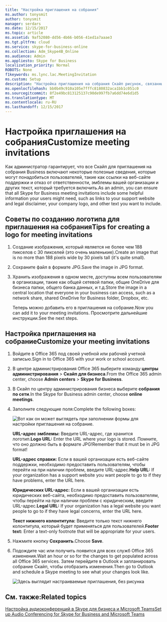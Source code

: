 ```yaml
---
title: "Настройка приглашения на собрания"
ms.author: tonysmit
author: tonysmit
manager: serdars
ms.date: 12/15/2017
ms.topic: article
ms.assetid: 9af52080-dd56-4b66-b056-41ed1a7aaae3
ms.tgt.pltfrm: cloud
ms.service: skype-for-business-online
ms.collection: Adm_Skype4B_Online
ms.audience: Admin
ms.appliesto: Skype for Business
localization_priority: Normal
ROBOTS: None
f1keywords: ms.lync.lac.MeetingInvitation
ms.custom: Setup
description: "Настройка приглашения на собрания Скайп рисунок, связанный с эмблем, справки и юридических URL-адреса и текст нижнего колонтитула. "
ms.openlocfilehash: bb0b49c910a105e7fffc8180832aca1bb1c051c0
ms.sourcegitcommit: 8f2e49bc813125137c90de997fb7a6dd74e6d1d5
ms.translationtype: MT
ms.contentlocale: ru-RU
ms.lasthandoff: 12/15/2017
---
```

# <a name="customize-meeting-invitations"></a><span data-ttu-id="2dbf5-103">Настройка приглашения на собрания</span><span class="sxs-lookup"><span data-stu-id="2dbf5-103">Customize meeting invitations</span></span>

<span data-ttu-id="2dbf5-104">Как администратор гарантирует, что все Скайп для приглашения на собрания Business включают некоторые полезные сведения, которые могут понадобиться пользователей, такие как ссылки на веб-сайте поддержки и отказ от ответственности, эмблемы вашей организации и других текст, который требуется включить.</span><span class="sxs-lookup"><span data-stu-id="2dbf5-104">As an admin, you can ensure that all Skype for Business meeting invitations include some helpful information your users might need, such as links to your support website and legal disclaimer, your company logo, and other text you want to include.</span></span> 
  
## <a name="tips-for-creating-a-logo-for-meeting-invitations"></a><span data-ttu-id="2dbf5-105">Советы по созданию логотипа для приглашения на собрания</span><span class="sxs-lookup"><span data-stu-id="2dbf5-105">Tips for creating a logo for meeting invitations</span></span>
<span data-ttu-id="2dbf5-106"><a name="__top"> </a></span><span class="sxs-lookup"><span data-stu-id="2dbf5-106"></span></span>

1. <span data-ttu-id="2dbf5-107">Создание изображения, который является не более чем 188 пикселов с 30 пикселей (это очень маленькие).</span><span class="sxs-lookup"><span data-stu-id="2dbf5-107">Create an image that is no more than 188 pixels wide by 30 pixels tall (it's quite small).</span></span>
    
2. <span data-ttu-id="2dbf5-108">Сохраните файл в формате JPG.</span><span class="sxs-lookup"><span data-stu-id="2dbf5-108">Save the image in JPG format.</span></span>
    
3. <span data-ttu-id="2dbf5-109">Хранить изображения в одном месте, доступны всем пользователям в организации, такие как общей сетевой папки, общие OneDrive для бизнеса папки, общего банка данных, и т.д.</span><span class="sxs-lookup"><span data-stu-id="2dbf5-109">Store the image in a central location that everyone in your business can access, such as a network share, shared OneDrive for Business folder, Dropbox, etc.</span></span>
    
    <span data-ttu-id="2dbf5-110">Теперь можно добавить его в приглашения на собрание.</span><span class="sxs-lookup"><span data-stu-id="2dbf5-110">Now you can add it to your meeting invitations.</span></span> <span data-ttu-id="2dbf5-111">Просмотрите дальнейшие инструкции.</span><span class="sxs-lookup"><span data-stu-id="2dbf5-111">See the next steps.</span></span>
    
## <a name="customize-your-meeting-invitations"></a><span data-ttu-id="2dbf5-112">Настройка приглашения на собрание</span><span class="sxs-lookup"><span data-stu-id="2dbf5-112">Customize your meeting invitations</span></span>
<span data-ttu-id="2dbf5-113"><a name="__top"> </a></span><span class="sxs-lookup"><span data-stu-id="2dbf5-113"></span></span>

1. <span data-ttu-id="2dbf5-114">Войдите в Office 365 под своей учебной или рабочей учетной записью.</span><span class="sxs-lookup"><span data-stu-id="2dbf5-114">Sign in to Office 365 with your work or school account.</span></span>
    
2. <span data-ttu-id="2dbf5-115">В центре администрирования Office 365 выберите команду **центры администрирования** > **Скайп для бизнеса**.</span><span class="sxs-lookup"><span data-stu-id="2dbf5-115">From the Office 365 admin center, choose **Admin centers** > **Skype for Business**.</span></span>
    
3. <span data-ttu-id="2dbf5-116">В Скайп по центру администрирования бизнеса выберите **собрания по сети**.</span><span class="sxs-lookup"><span data-stu-id="2dbf5-116">In the Skype for Business admin center, choose **online meetings**.</span></span> 
    
4. <span data-ttu-id="2dbf5-117">Заполните следующие поля:</span><span class="sxs-lookup"><span data-stu-id="2dbf5-117">Complete the following boxes:</span></span>
    
    ![Вот как он может выглядеть при заполнении формы для настройки приглашения на собрание.](../images/b0a7c3c6-0d86-41c6-b116-331143bbe398.png) 

   <span data-ttu-id="2dbf5-119">**URL-адрес эмблемы:** Введите URL-адрес, где хранится логотип.</span><span class="sxs-lookup"><span data-stu-id="2dbf5-119">**Logo URL:** Enter the URL where your logo is stored.</span></span> <span data-ttu-id="2dbf5-120">Помните, что оно должно быть в формате JPG!</span><span class="sxs-lookup"><span data-stu-id="2dbf5-120">Remember that it must be in JPG format!</span></span> 
 
   <span data-ttu-id="2dbf5-121">**URL-адрес справки:** Если в вашей организации есть веб-сайте поддержки, необходимо предоставить пользователям, чтобы перейти на при наличии проблем, введите URL-адрес.</span><span class="sxs-lookup"><span data-stu-id="2dbf5-121">**Help URL:** If your organization has a support website you want people to go to if they have problems, enter the URL here.</span></span> 

   <span data-ttu-id="2dbf5-122">**Юридических URL-адрес:** Если в вашей организации есть юридических веб-сайта, необходимо предоставить пользователям, чтобы перейти на при наличии проблем с юридическим, введите URL-адрес.</span><span class="sxs-lookup"><span data-stu-id="2dbf5-122">**Legal URL:** If your organization has a legal website you want people to go to if they have legal concerns, enter the URL here.</span></span>
    
   <span data-ttu-id="2dbf5-123">**Текст нижнего колонтитула:** Введите только текст нижнего колонтитула, который будет применяться для пользователей.</span><span class="sxs-lookup"><span data-stu-id="2dbf5-123">**Footer text:** Enter a text-only footnote that will be appropriate for your users.</span></span>  
  
   
5. <span data-ttu-id="2dbf5-124">Нажмите кнопку **Сохранить**.</span><span class="sxs-lookup"><span data-stu-id="2dbf5-124">Choose **Save**.</span></span>
    
6. <span data-ttu-id="2dbf5-125">Подождите час или получить появится для всех служб Office 365 изменения.</span><span class="sxs-lookup"><span data-stu-id="2dbf5-125">Wait an hour or so for the changes to get populated across all Office 365 services.</span></span> <span data-ttu-id="2dbf5-126">Затем перейдите в Outlook и запланировать собрание Скайп, чтобы отобразить изменения.</span><span class="sxs-lookup"><span data-stu-id="2dbf5-126">Then go to Outlook and schedule a Skype meeting to see what your changes look like.</span></span> 
    
    ![Здесь выглядит настраиваемые приглашения, без рисунка](../images/ebb5c03c-c23d-4da7-97f1-9b13e26a6cf8.png)
  
## <a name="related-topics"></a><span data-ttu-id="2dbf5-128">См. также:</span><span class="sxs-lookup"><span data-stu-id="2dbf5-128">Related topics</span></span>
<span data-ttu-id="2dbf5-129"><a name="__top"> </a></span><span class="sxs-lookup"><span data-stu-id="2dbf5-129"></span></span>


[<span data-ttu-id="2dbf5-130">Настройка аудиоконференций в Skype для бизнеса и Microsoft Teams</span><span class="sxs-lookup"><span data-stu-id="2dbf5-130">Set up Audio Conferencing for Skype for Business and Microsoft Teams</span></span>](../audio-conferencing-in-office-365/set-up-audio-conferencing.md)

